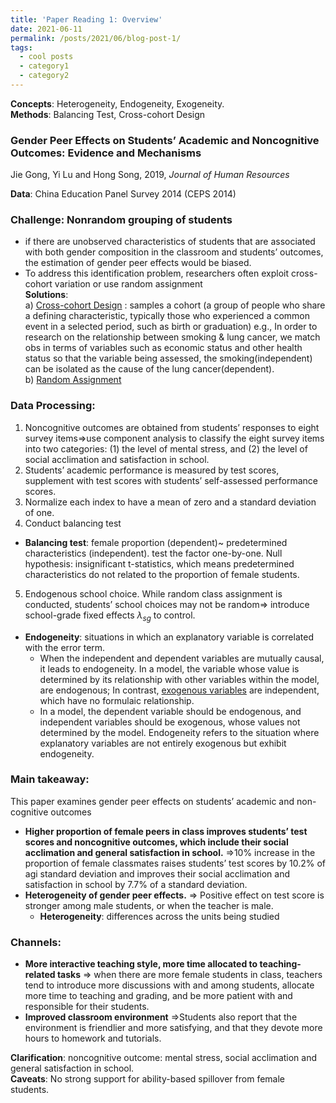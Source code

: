 ```yaml
---
title: 'Paper Reading 1: Overview'
date: 2021-06-11
permalink: /posts/2021/06/blog-post-1/
tags:
  - cool posts
  - category1
  - category2
---
```

**Concepts**: Heterogeneity, Endogeneity, Exogeneity.\
**Methods**: Balancing Test, Cross-cohort Design

### Gender Peer Effects on Students’ Academic and Noncognitive Outcomes: Evidence and Mechanisms
Jie Gong, Yi Lu and Hong Song, 2019, _Journal of Human Resources_

**Data**: China Education Panel Survey 2014 (CEPS 2014)
### Challenge: Nonrandom grouping of students
- if there are unobserved characteristics of students that are associated with both gender composition in the classroom and students’ outcomes, the estimation of gender peer effects would be biased.  
- To address this identification problem, researchers often exploit cross-cohort variation or use random assignment\
**Solutions**: \
a) <ins>Cross-cohort Design</ins> : samples a cohort (a group of people who share a defining characteristic, typically those who experienced a common event in a selected period, such as birth or graduation) e.g., In order to research on the relationship between smoking & lung cancer, we match obs in terms of variables such as economic status and other health status so that the variable being assessed, the smoking(independent) can be isolated as the cause of the lung cancer(dependent).		    
b) <ins>Random Assignment</ins>

### Data Processing: 
1. Noncognitive outcomes are obtained from students’ responses to eight survey items⇒use component analysis to classify the eight survey items into two categories: (1) the level of mental stress, and (2) the level of social acclimation and satisfaction in school.
2. Students’ academic performance is measured by test scores, supplement with test scores with students’ self-assessed performance scores.
3. Normalize each index to have a mean of zero and a standard deviation of one.
4. Conduct balancing test
- **Balancing test**: female proportion (dependent)~ predetermined characteristics (independent). test the factor one-by-one. Null hypothesis: insignificant t-statistics, which means predetermined characteristics do not related to the proportion of female students.
5. Endogenous school choice. While random class assignment is conducted, students’ school choices may not be random⇒ introduce school-grade fixed effects $\lambda_{sg}$ to control.
- **Endogeneity**: situations in which an explanatory variable is correlated with the error term. 
  - When the independent and dependent variables are mutually causal, it leads to endogeneity. In a model, the variable whose value is determined by its relationship with other variables within the model, are endogenous; In contrast, <ins>exogenous variables</ins> are independent, which have no formulaic relationship. 
  - In a model, the dependent variable should be endogenous, and independent variables should be exogenous, whose values not determined by the model. Endogeneity refers to the situation where explanatory variables are not entirely exogenous but exhibit endogeneity.


### Main takeaway:
This paper examines gender peer effects on students’ academic and non-cognitive outcomes 
- **Higher proportion of female peers in class improves students’ test scores and noncognitive outcomes, which include their social acclimation and general satisfaction in school.** ⇒10% increase in the proportion of female classmates raises students’ test scores by 10.2% of agi standard deviation and improves their social acclimation and satisfaction in school by 7.7% of a standard deviation.
- **Heterogeneity of gender peer effects.** ⇒ Positive effect on test score is stronger among male students, or when the teacher is male. 
  - **Heterogeneity**: differences across the units being studied

### Channels:  
- **More interactive teaching style, more time allocated to teaching-related tasks** ⇒ when there are more female students in class, teachers tend to introduce more discussions with and among students, allocate more time to teaching and grading, and be more patient with and responsible for their students.
- **Improved classroom environment** ⇒Students also report that the environment is friendlier and more satisfying, and that they devote more hours to homework and tutorials.


**Clarification**: noncognitive outcome: mental stress, social acclimation and general satisfaction in school.\
**Caveats**: No strong support for ability-based spillover from female students.
